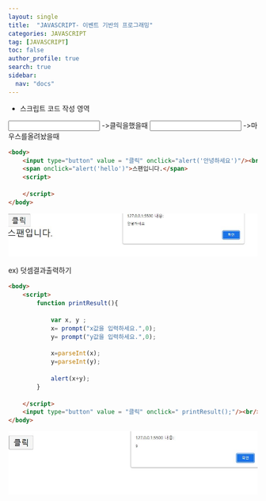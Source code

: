 ```yaml
---
layout: single
title:  "JAVASCRIPT- 이벤트 기반의 프로그래밍"
categories: JAVASCRIPT
tag: [JAVASCRIPT]
toc: false
author_profile: true
search: true
sidebar:
  nav: "docs"
---
```


- 스크립트 코드 작성 영역

<input onclick=""/>         ->클릭을했을때
<input onmouseover=""/>     ->마우스를올려놨을때

```html
<body>
    <input type="button" value = "클릭" onclick="alert('안녕하세요')"/><br/>
    <span onclick="alert('hello')">스팬입니다.</span>
    <script>
    
    </script>
</body>
```
![클릭](/assets/images/클릭.JPG)

ex) 덧셈결과출력하기
```html
<body>
    <script>
        function printResult(){

            var x, y ;
            x= prompt("x값을 입력하세요.",0);
            y= prompt("y값을 입력하세요.",0);
            
            x=parseInt(x);
            y=parseInt(y);

            alert(x+y);
        }
       
    </script>
    <input type="button" value = "클릭" onclick=" printResult();"/><br/>
</body>
```


![덧셈](/assets/images/덧셈.JPG)
